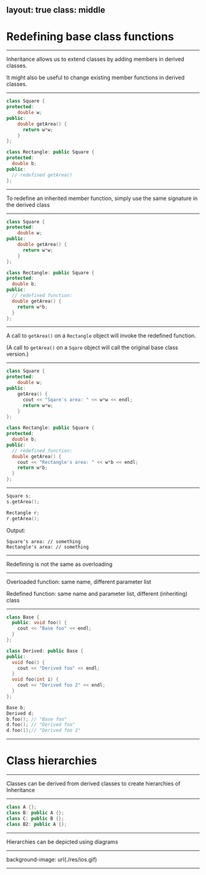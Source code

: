 layout: true
class: middle
---

# Redefining base class functions

---

Inheritance allows us to extend classes by adding members in derived classes.

It might also be useful to change existing member functions in derived classes.

---

```c++
class Square {
protected:
    double w;
public:
    double getArea() {
      return w*w;
    }
};

class Rectangle: public Square {
protected:
  double b;
public:
  // redefined getArea()
};
```

---

To redefine an inherited member function, simply use the same signature in the derived class

---

```c++
class Square {
protected:
    double w;
public:
    double getArea() {
      return w*w;
    }
};

class Rectangle: public Square {
protected:
  double b;
public:
  // redefined function:
  double getArea() {
    return w*b;
  }
};
```

---

A call to `getArea()` on a `Rectangle` object will invoke the redefined function.

(A call to `getArea()` on a `Sqare` object will call the original base class version.)

---

```c++
class Square {
protected:
    double w;
public:
    getArea() {
      cout << "Sqare's area: " << w*w << endl;
      return w*w;
    }
};

class Rectangle: public Square {
protected:
  double b;
public:
  // redefined function:
  double getArea() {
    cout << "Rectangle's area: " << w*b << endl;
    return w*b;
  }
};
```

---

```c++
Square s;
s.getArea();

Rectangle r;
r.getArea();
```
Output:
```
Square's area: // something
Rectangle's area: // something
```

---

Redefining is not the same as overloading

---

Overloaded function: same name, different parameter list

Redefined function: same name and parameter list, different (inheriting) class

---

```c++
class Base {
  public: void foo() {
    cout << "Base foo" << endl;
  }
};

class Derived: public Base {
public:
  void foo() {
    cout << "Derived foo" << endl;
  }
  void foo(int i) {
    cout << "Derived foo 2" << endl;
  }
};

Base b;
Derived d;
b.foo(); // "Base foo"
d.foo(); // "Derived foo"
d.foo(1);// "Derived foo 2"
```

---

# Class hierarchies

---

Classes can be derived from derived classes to create hierarchies of Inheritance

---
```c++
class A {};
class B: public A {};
class C: public B {};
class B2: public A {};
```
---

Hierarchies can be depicted using diagrams

---

background-image: url(./res/ios.gif)

---

